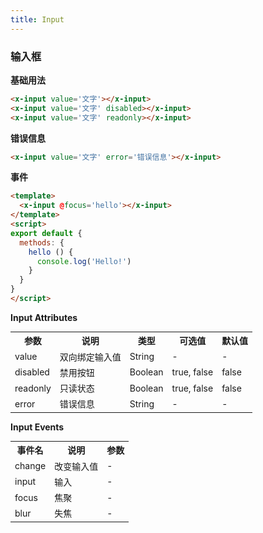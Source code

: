 ```yaml
---
title: Input
---
```

### 输入框
**基础用法**


<ClientOnly>
  <input-demo-1></input-demo-1>
</ClientOnly>

``` html
<x-input value='文字'></x-input>
<x-input value='文字' disabled></x-input>
<x-input value='文字' readonly></x-input>
```

**错误信息**


<ClientOnly>
  <input-demo-2></input-demo-2>
</ClientOnly>

``` html
<x-input value='文字' error='错误信息'></x-input>
```

**事件**


<ClientOnly>
  <input-demo-3></input-demo-3>
</ClientOnly>

``` html js
<template>
  <x-input @focus='hello'></x-input>
</template>
<script>
export default {
  methods: {
    hello () {
      console.log('Hello!')
    }
  }
}
</script>
```
**Input Attributes**
<table style="font-size:14px">
  <tr> <th>参数</th> <th>说明</th> <th>类型</th> <th>可选值</th> <th>默认值</th> </tr>
  <tr> <td>value</td> <td>双向绑定输入值</td> <td>String</td> <td>-</td> <td>-</td> </tr>
  <tr> <td>disabled</td> <td>禁用按钮</td> <td>Boolean</td> <td>true, false</td> <td>false</td> </tr>
  <tr> <td>readonly</td> <td>只读状态</td> <td>Boolean</td> <td>true, false</td> <td>false</td> </tr>
  <tr> <td>error</td> <td>错误信息</td> <td>String</td> <td>-</td> <td>-</td> </tr>
</table>

**Input Events**
<table style="font-size:14px">
  <tr> <th>事件名</th> <th>说明</th> <th>参数</th> </tr>
  <tr> <td>change</td> <td>改变输入值</td> <td>-</td> </tr>
  <tr> <td>input</td> <td>输入</td> <td>-</td> </tr>
  <tr> <td>focus</td> <td>焦聚</td> <td>-</td> </tr>
  <tr> <td>blur</td> <td>失焦</td> <td>-</td> </tr>
</table>